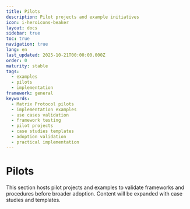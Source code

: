 ```yaml
---
title: Pilots
description: Pilot projects and example initiatives
icon: i-heroicons-beaker
layout: docs
sidebar: true
toc: true
navigation: true
lang: en
last_updated: 2025-10-21T00:00:00.000Z
order: 0
maturity: stable
tags:
  - examples
  - pilots
  - implementation
framework: general
keywords:
  - Matrix Protocol pilots
  - implementation examples
  - use cases validation
  - framework testing
  - pilot projects
  - case studies templates
  - adoption validation
  - practical implementation
---
```

# Pilots

This section hosts pilot projects and examples to validate frameworks and procedures before broader adoption. Content will be expanded with case studies and templates.